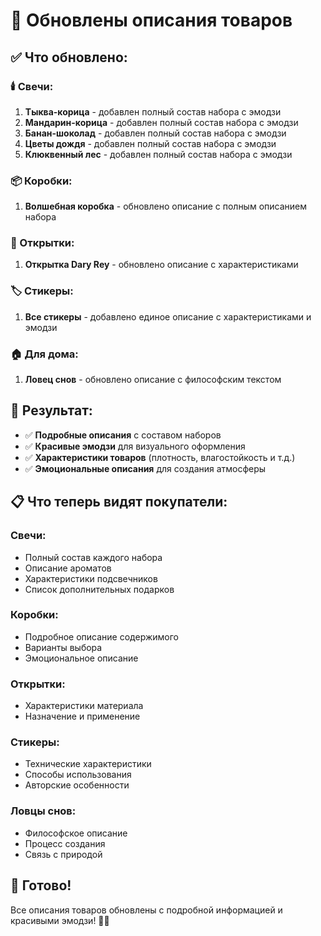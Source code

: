 # 📝 Обновлены описания товаров

## ✅ Что обновлено:

### **🕯️ Свечи:**

1. **Тыква-корица** - добавлен полный состав набора с эмодзи
2. **Мандарин-корица** - добавлен полный состав набора с эмодзи  
3. **Банан-шоколад** - добавлен полный состав набора с эмодзи
4. **Цветы дождя** - добавлен полный состав набора с эмодзи
5. **Клюквенный лес** - добавлен полный состав набора с эмодзи

### **📦 Коробки:**

1. **Волшебная коробка** - обновлено описание с полным описанием набора

### **💌 Открытки:**

1. **Открытка Dary Rey** - обновлено описание с характеристиками

### **🏷️ Стикеры:**

1. **Все стикеры** - добавлено единое описание с характеристиками и эмодзи

### **🏠 Для дома:**

1. **Ловец снов** - обновлено описание с философским текстом

## 🎯 Результат:

- ✅ **Подробные описания** с составом наборов
- ✅ **Красивые эмодзи** для визуального оформления
- ✅ **Характеристики товаров** (плотность, влагостойкость и т.д.)
- ✅ **Эмоциональные описания** для создания атмосферы

## 📋 Что теперь видят покупатели:

### **Свечи:**
- Полный состав каждого набора
- Описание ароматов
- Характеристики подсвечников
- Список дополнительных подарков

### **Коробки:**
- Подробное описание содержимого
- Варианты выбора
- Эмоциональное описание

### **Открытки:**
- Характеристики материала
- Назначение и применение

### **Стикеры:**
- Технические характеристики
- Способы использования
- Авторские особенности

### **Ловцы снов:**
- Философское описание
- Процесс создания
- Связь с природой

## 🚀 Готово!

Все описания товаров обновлены с подробной информацией и красивыми эмодзи! 🎉✨
